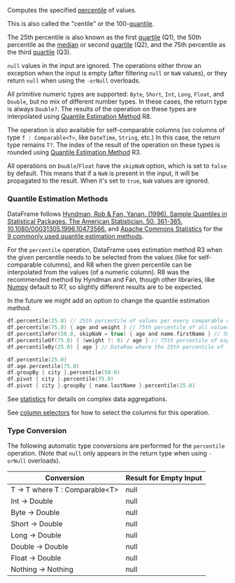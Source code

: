 [//]: # (title: percentile)

<!---IMPORT org.jetbrains.kotlinx.dataframe.samples.api.Analyze-->

Computes the specified [percentile](https://en.wikipedia.org/wiki/Percentile) of values.

This is also called the "centile" or the 100-[quantile](https://en.wikipedia.org/wiki/Quantile).

The 25th percentile is also known as the first [quartile](https://en.wikipedia.org/wiki/Quartile) (Q1),
the 50th percentile as the [median](median.md) or second [quartile](https://en.wikipedia.org/wiki/Quartile) (Q2),
and the 75th percentile as the third [quartile](https://en.wikipedia.org/wiki/Quartile) (Q3).

`null` values in the input are ignored.
The operations either throw an exception when the input is empty (after filtering `null` or `NaN` values),
or they return `null` when using the `-orNull` overloads.

All primitive numeric types are supported: `Byte`, `Short`, `Int`, `Long`, `Float`, and `Double`,
but no mix of different number types.
In these cases, the return type is always `Double?`.
The results of the operation on these types are interpolated using
[Quantile Estimation Method](#quantile-estimation-methods) R8.

The operation is also available for self-comparable columns
(so columns of type `T : Comparable<T>`, like `DateTime`, `String`, etc.)
In this case, the return type remains `T?`.
The index of the result of the operation on these types is rounded using
[Quantile Estimation Method](#quantile-estimation-methods) R3.

All operations on `Double`/`Float` have the `skipNaN` option, which is
set to `false` by default. This means that if a `NaN` is present in the input, it will be propagated to the result.
When it's set to `true`, `NaN` values are ignored.

### Quantile Estimation Methods

DataFrame
follows [Hyndman, Rob & Fan, Yanan. (1996). Sample Quantiles in Statistical Packages. The American Statistician. 50. 361-365. 10.1080/00031305.1996.10473566.](https://www.researchgate.net/publication/222105754_Sample_Quantiles_in_Statistical_Packages)
and [Apache Commons Statistics](https://svn.apache.org/repos/infra/websites/production/commons/content/proper/commons-statistics/commons-statistics-docs/apidocs/org/apache/commons/statistics/descriptive/Quantile.EstimationMethod.html)
for
the [9 commonly used quantile estimation methods](https://en.wikipedia.org/wiki/Quantile#Estimating_quantiles_from_a_sample).

For the `percentile` operation, DataFrame uses estimation method R3 when the given percentile needs
to be selected from the values (like for self-comparable columns), and R8 when the given percentile can be
interpolated from the values (of a numeric column).
R8 was the recommended method by Hyndman and Fan,
though other libraries, like [Numpy](https://numpy.org/doc/2.1/reference/generated/numpy.quantile.html)
default to R7, so slightly different results are to be expected.

In the future we might add an option to change the quantile estimation method.

<!---FUN percentileModes-->

```kotlin
df.percentile(25.0) // 25th percentile of values per every comparable column
df.percentile(75.0) { age and weight } // 75th percentile of all values in `age` and `weight`
df.percentileFor(50.0, skipNaN = true) { age and name.firstName } // 50th percentile of values per `age` and `firstName` separately
df.percentileOf(75.0) { (weight ?: 0) / age } // 75th percentile of expression evaluated for every row
df.percentileBy(25.0) { age } // DataRow where the 25th percentile of `age` lies (index rounded using R3)
```

<!---END-->

<!---FUN percentileAggregations-->

```kotlin
df.percentile(25.0)
df.age.percentile(75.0)
df.groupBy { city }.percentile(50.0)
df.pivot { city }.percentile(75.0)
df.pivot { city }.groupBy { name.lastName }.percentile(25.0)
```

<!---END-->

See [statistics](summaryStatistics.md#groupby-statistics) for details on complex data aggregations.

See [column selectors](ColumnSelectors.md) for how to select the columns for this operation.

### Type Conversion

The following automatic type conversions are performed for the `percentile` operation.
(Note that `null` only appears in the return type when using `-orNull` overloads).

| Conversion                       | Result for Empty Input |
|----------------------------------|------------------------|
| T -> T where T : Comparable\<T\> | null                   |
| Int -> Double                    | null                   |
| Byte -> Double                   | null                   |
| Short -> Double                  | null                   |
| Long -> Double                   | null                   |
| Double -> Double                 | null                   |
| Float -> Double                  | null                   |
| Nothing -> Nothing               | null                   |
